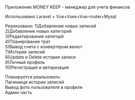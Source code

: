  Приложение MONEY KEEP - менеджер для учета финансов
  
 Использовано Laravel + Vue+Vuex+Vue-router+Mysql
 
 Реализовано:
 1)Добавление новых записей  
 2)Добавление новых категорий    
 3)Редактирование категорй  
 4)Планирование трат  
 5)Вывод счета с конвертером валют  
 7)История записий  
 8)Update и Delete истории записи  
 9)Личный профиль  
 10)Регистрация и авторизация  
 
 Планируется реальзовать:  
 Пагинаиця истории записей      
 Вывод фото пользователя в профиле      
 Админ часть      
 

    
